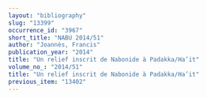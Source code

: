 ```yaml
---
layout: "bibliography"
slug: "13399"
occurrence_id: "3967"
short_title: "NABU 2014/51"
author: "Joannès, Francis"
publication_year: "2014"
title: "Un relief inscrit de Nabonide à Padakka/Ha’it"
volume_no_: "2014/51"
title: "Un relief inscrit de Nabonide à Padakka/Ha’it"
previous_item: "13402"
---
```

